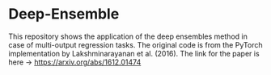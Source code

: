 # Deep-Ensemble
This repository shows the application of the deep ensembles method in case of multi-output regression tasks. 
The original code is from the PyTorch implementation by Lakshminarayanan et al. (2016).
The link for the paper is here -> https://arxiv.org/abs/1612.01474
